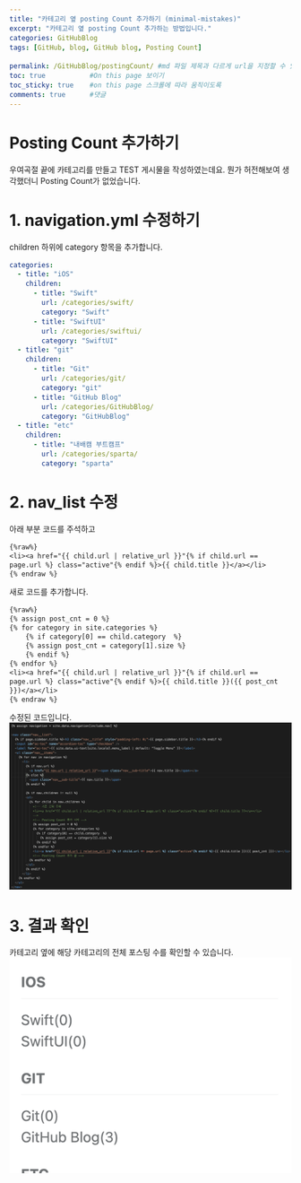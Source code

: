 ```yaml
---
title: "카테고리 옆 posting Count 추가하기 (minimal-mistakes)"
excerpt: "카테고리 옆 posting Count 추가하는 방법입니다."
categories: GitHubBlog
tags: [GitHub, blog, GitHub blog, Posting Count]

permalink: /GitHubBlog/postingCount/ #md 파일 제목과 다르게 url을 지정할 수 있음, 미지정 시 md 파일 명으로 따라감   
toc: true           #On this page 보이기 
toc_sticky: true    #on this page 스크롤에 따라 움직이도록 
comments: true      #댓글
--- 
```


# Posting Count 추가하기 
우여곡절 끝에 카테고리를 만들고 TEST 게시물을 작성하였는데요. 뭔가 허전해보여 생각했더니 Posting Count가 없었습니다. 

# 1. navigation.yml 수정하기 
children 하위에 category 항목을 추가합니다. 
``` yml
categories:
  - title: "iOS"    
    children: 
      - title: "Swift"
        url: /categories/swift/       
        category: "Swift"
      - title: "SwiftUI"
        url: /categories/swiftui/ 
        category: "SwiftUI"
  - title: "git" 
    children:
      - title: "Git"
        url: /categories/git/
        category: "git"
      - title: "GitHub Blog"
        url: /categories/GitHubBlog/
        category: "GitHubBlog"
  - title: "etc"
    children:
      - title: "내배캠 부트캠프"
        url: /categories/sparta/
        category: "sparta"
```

# 2. nav_list 수정 
아래 부분 코드를 주석하고  
```
{%raw%}
<li><a href="{{ child.url | relative_url }}"{% if child.url == page.url %} class="active"{% endif %}>{{ child.title }}</a></li> 
{% endraw %}
```
새로 코드를 추가합니다. 
```
{%raw%}
{% assign post_cnt = 0 %}
{% for category in site.categories %}
    {% if category[0] == child.category  %}
    {% assign post_cnt = category[1].size %}
    {% endif %}
{% endfor %}
<li><a href="{{ child.url | relative_url }}"{% if child.url == page.url %} class="active"{% endif %}>{{ child.title }}({{ post_cnt }})</a></li>
{% endraw %}
```

수정된 코드입니다. 
![](/assets/images/categories/githubblog/2024-03-04-postingCount.png)

# 3. 결과 확인 
카테고리 옆에 해당 카테고리의 전체 포스팅 수를 확인할 수 있습니다.  
![](/assets/images/categories/githubblog/2024-03-04-postingCountResult.png)


